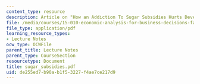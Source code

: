```yaml
---
content_type: resource
description: Article on "How an Addiction To Sugar Subsidies Hurts Development."
file: /media/courses/15-010-economic-analysis-for-business-decisions-fall-2004/de255ed7b90ab1f53227f4ae7ce217d9_sugar_subsidies.pdf
file_type: application/pdf
learning_resource_types:
- Lecture Notes
ocw_type: OCWFile
parent_title: Lecture Notes
parent_type: CourseSection
resourcetype: Document
title: sugar_subsidies.pdf
uid: de255ed7-b90a-b1f5-3227-f4ae7ce217d9
---
```

